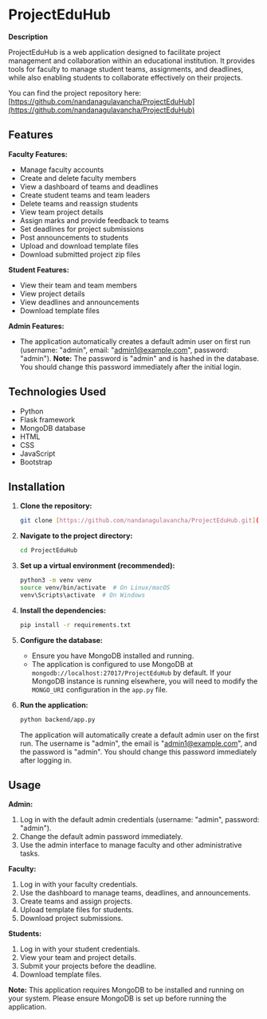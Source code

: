 # ProjectEduHub

**Description**

ProjectEduHub is a web application designed to facilitate project management and collaboration within an educational institution. It provides tools for faculty to manage student teams, assignments, and deadlines, while also enabling students to collaborate effectively on their projects.

You can find the project repository here: [https://github.com/nandanagulavancha/ProjectEduHub](https://github.com/nandanagulavancha/ProjectEduHub)

## Features

**Faculty Features:**

* Manage faculty accounts
* Create and delete faculty members
* View a dashboard of teams and deadlines
* Create student teams and team leaders
* Delete teams and reassign students
* View team project details
* Assign marks and provide feedback to teams
* Set deadlines for project submissions
* Post announcements to students
* Upload and download template files
* Download submitted project zip files

**Student Features:**

* View their team and team members
* View project details
* View deadlines and announcements
* Download template files

**Admin Features:**

* The application automatically creates a default admin user on first run (username: "admin", email: "admin1@example.com", password: "admin"). **Note:** The password is "admin" and is hashed in the database. You should change this password immediately after the initial login.

## Technologies Used

* Python
* Flask framework
* MongoDB database
* HTML
* CSS
* JavaScript
* Bootstrap

## Installation

1.  **Clone the repository:**
    ```bash
    git clone [https://github.com/nandanagulavancha/ProjectEduHub.git](https://github.com/nandanagulavancha/ProjectEduHub.git)
    ```

2.  **Navigate to the project directory:**
    ```bash
    cd ProjectEduHub
    ```

3.  **Set up a virtual environment (recommended):**
    ```bash
    python3 -m venv venv
    source venv/bin/activate  # On Linux/macOS
    venv\Scripts\activate  # On Windows
    ```

4.  **Install the dependencies:**
    ```bash
    pip install -r requirements.txt
    ```

5.  **Configure the database:**
    * Ensure you have MongoDB installed and running.
    * The application is configured to use MongoDB at `mongodb://localhost:27017/ProjectEduHub` by default. If your MongoDB instance is running elsewhere, you will need to modify the `MONGO_URI` configuration in the `app.py` file.

6.  **Run the application:**
    ```bash
    python backend/app.py
    ```
    The application will automatically create a default admin user on the first run. The username is "admin", the email is "admin1@example.com", and the password is "admin". You should change this password immediately after logging in.

## Usage

**Admin:**

1.  Log in with the default admin credentials (username: "admin", password: "admin").
2.  Change the default admin password immediately.
3.  Use the admin interface to manage faculty and other administrative tasks.

**Faculty:**

1.  Log in with your faculty credentials.
2.  Use the dashboard to manage teams, deadlines, and announcements.
3.  Create teams and assign projects.
4.  Upload template files for students.
5.  Download project submissions.

**Students:**

1.  Log in with your student credentials.
2.  View your team and project details.
3.  Submit your projects before the deadline.
4.  Download template files.

**Note:** This application requires MongoDB to be installed and running on your system. Please ensure MongoDB is set up before running the application.
